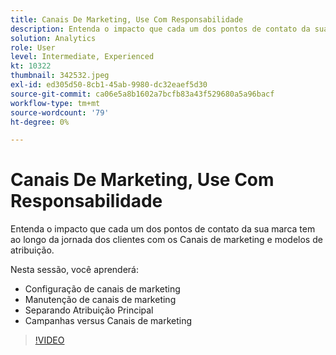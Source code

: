 ```yaml
---
title: Canais De Marketing, Use Com Responsabilidade
description: Entenda o impacto que cada um dos pontos de contato da sua marca tem ao longo da jornada dos seus clientes com Canais de marketing e modelos de atribuição. Nesta sessão, você... (As descrições devem ter entre 60 e 160 caracteres)
solution: Analytics
role: User
level: Intermediate, Experienced
kt: 10322
thumbnail: 342532.jpeg
exl-id: ed305d50-8cb1-45ab-9980-dc32eaef5d30
source-git-commit: ca06e5a8b1602a7bcfb83a43f529680a5a96bacf
workflow-type: tm+mt
source-wordcount: '79'
ht-degree: 0%

---
```


# Canais De Marketing, Use Com Responsabilidade

Entenda o impacto que cada um dos pontos de contato da sua marca tem ao longo da jornada dos clientes com os Canais de marketing e modelos de atribuição.

Nesta sessão, você aprenderá:

* Configuração de canais de marketing
* Manutenção de canais de marketing
* Separando Atribuição Principal
* Campanhas versus Canais de marketing

>[!VIDEO](https://video.tv.adobe.com/v/342532/?quality=12&learn=on)
